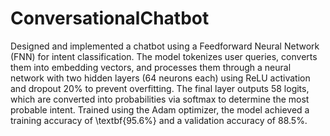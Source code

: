 # ConversationalChatbot

Designed and implemented a chatbot using a Feedforward Neural Network (FNN) for intent classification. The model tokenizes user queries, converts them into embedding vectors, and processes them through a neural network with two hidden layers (64 neurons each) using ReLU activation and dropout 20% to prevent overfitting. The final layer outputs 58 logits, which are converted into probabilities via softmax to determine the most probable intent. Trained using the Adam optimizer, the model achieved a training accuracy of \textbf{95.6\%} and a validation accuracy of 88.5%.

